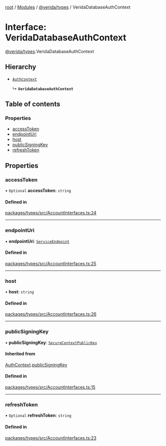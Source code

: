 [root](../README.md) / [Modules](../modules.md) / [@verida/types](../modules/verida_types.md) / VeridaDatabaseAuthContext

# Interface: VeridaDatabaseAuthContext

[@verida/types](../modules/verida_types.md).VeridaDatabaseAuthContext

## Hierarchy

- [`AuthContext`](verida_types.AuthContext.md)

  ↳ **`VeridaDatabaseAuthContext`**

## Table of contents

### Properties

- [accessToken](verida_types.VeridaDatabaseAuthContext.md#accesstoken)
- [endpointUri](verida_types.VeridaDatabaseAuthContext.md#endpointuri)
- [host](verida_types.VeridaDatabaseAuthContext.md#host)
- [publicSigningKey](verida_types.VeridaDatabaseAuthContext.md#publicsigningkey)
- [refreshToken](verida_types.VeridaDatabaseAuthContext.md#refreshtoken)

## Properties

### accessToken

• `Optional` **accessToken**: `string`

#### Defined in

[packages/types/src/AccountInterfaces.ts:24](https://github.com/verida/verida-js/blob/5040472/packages/types/src/AccountInterfaces.ts#L24)

___

### endpointUri

• **endpointUri**: [`ServiceEndpoint`](../modules/verida_types._internal_.md#serviceendpoint)

#### Defined in

[packages/types/src/AccountInterfaces.ts:25](https://github.com/verida/verida-js/blob/5040472/packages/types/src/AccountInterfaces.ts#L25)

___

### host

• **host**: `string`

#### Defined in

[packages/types/src/AccountInterfaces.ts:26](https://github.com/verida/verida-js/blob/5040472/packages/types/src/AccountInterfaces.ts#L26)

___

### publicSigningKey

• **publicSigningKey**: [`SecureContextPublicKey`](verida_types.SecureContextPublicKey.md)

#### Inherited from

[AuthContext](verida_types.AuthContext.md).[publicSigningKey](verida_types.AuthContext.md#publicsigningkey)

#### Defined in

[packages/types/src/AccountInterfaces.ts:15](https://github.com/verida/verida-js/blob/5040472/packages/types/src/AccountInterfaces.ts#L15)

___

### refreshToken

• `Optional` **refreshToken**: `string`

#### Defined in

[packages/types/src/AccountInterfaces.ts:23](https://github.com/verida/verida-js/blob/5040472/packages/types/src/AccountInterfaces.ts#L23)
